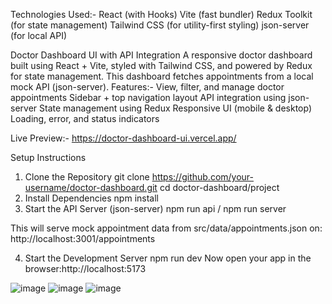 Technologies Used:-
React (with Hooks)
Vite (fast bundler)
Redux Toolkit (for state management)
Tailwind CSS (for utility-first styling)
json-server (for local API)

Doctor Dashboard UI with API Integration
A responsive doctor dashboard built using React + Vite, styled with Tailwind CSS, and powered by Redux for state management. This dashboard fetches appointments from a local mock API (json-server).
Features:-
View, filter, and manage doctor appointments
Sidebar + top navigation layout
API integration using json-server
State management using Redux
Responsive UI (mobile & desktop)
Loading, error, and status indicators

Live Preview:- https://doctor-dashboard-ui.vercel.app/

Setup Instructions
1. Clone the Repository
git clone https://github.com/your-username/doctor-dashboard.git
cd doctor-dashboard/project
2. Install Dependencies
npm install
3. Start the API Server (json-server)
npm run api / npm run server

This will serve mock appointment data from src/data/appointments.json on:
http://localhost:3001/appointments

4. Start the Development Server
npm run dev
Now open your app in the browser:http://localhost:5173

![image](https://github.com/user-attachments/assets/98b3cfea-ba83-466b-bb2c-88f41492db05)
![image](https://github.com/user-attachments/assets/a9e1e030-e177-4129-ad39-07bb0a16020f)
![image](https://github.com/user-attachments/assets/b5a64cfd-bbd5-495f-8873-2fb8f9474edb)


